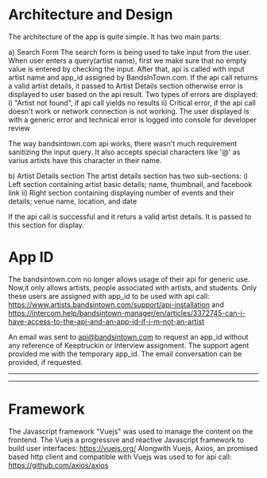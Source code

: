 # Architecture and Design
The architecture of the app is quite simple. It has two main parts: 

a) Search Form
The search form is being used to take input from the user. When user enters a query(artist name), first we make sure that no empty value is entered by checking the input. After that, api is called with input artist name and app_id assigned by BandsInTown.com. If the api call returns a valid artist details, it passed to Artist Details section otherwise error is displayed to user based on the api result.
Two types of errors are displayed:
 i) "Artist not found", if api call yields no results
ii) Critical error, if the api call doesn't work or network connection is not working. The user displayed is with a generic error and technical error is logged into console for developer review

The way bandsintown.com api works, there wasn't much requirement sanitizing the input query. It also accepts special characters like '@' as varius artists have this character in their name.

b) Artist Details section
The artist details section has two sub-sections:
 i) Left section containing artist basic details; name, thumbnail, and facebook link
ii) Right section containing displaying number of events and their details; venue name, location, and date

 If the api call is successful and it returs a valid artist details. It is passed to this section for display.


 # App ID
 The bandsintown.com no longer allows usage of their api for generic use. Now,it only allows artists, people associated with artists, and students. Only these users are assigned with app_id to be used with api call: https://www.artists.bandsintown.com/support/api-installation and https://intercom.help/bandsintown-manager/en/articles/3372745-can-i-have-access-to-the-api-and-an-app-id-if-i-m-not-an-artist

 An email was sent to api@bandsintown.com to request an app_id without any reference of Keeptruckin or interview assignment. The support agent provided me with the temporary app_id. The email conversation can be provided, if requested.


 ------------------------------------------------------------------
 ------------------------------------------------------------------
# Framework
The Javascript framework "Vuejs" was used to manage the content on the frontend. The Vuejs a progressive and reactive Javascript framework to build user interfaces: https://vuejs.org/
Alongwith Vuejs, Axios, an promised based http client and compatible with Vuejs was used to for api call: https://github.com/axios/axios



